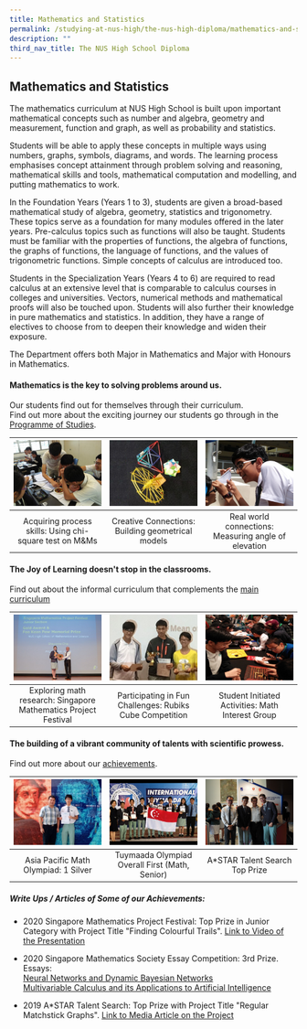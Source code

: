 ```yaml
---
title: Mathematics and Statistics
permalink: /studying-at-nus-high/the-nus-high-diploma/mathematics-and-statistics/
description: ""
third_nav_title: The NUS High School Diploma
---
```

## Mathematics and Statistics

The mathematics curriculum at NUS High School is built upon important mathematical concepts such as number and algebra, geometry and measurement, function and graph, as well as probability and statistics.

Students will be able to apply these concepts in multiple ways using numbers, graphs, symbols, diagrams, and words. The learning process emphasises concept attainment through problem solving and reasoning, mathematical skills and tools, mathematical computation and modelling, and putting mathematics to work. 

In the Foundation Years (Years 1 to 3), students are given a broad-based mathematical study of algebra, geometry, statistics and trigonometry. These topics serve as a foundation for many modules offered in the later years. Pre-calculus topics such as functions will also be taught. Students must be familiar with the properties of functions, the algebra of functions, the graphs of functions, the language of functions, and the values of trigonometric functions. Simple concepts of calculus are introduced too. 

Students in the Specialization Years (Years 4 to 6) are required to read calculus at an extensive level that is comparable to calculus courses in colleges and universities. Vectors, numerical methods and mathematical proofs will also be touched upon. Students will also further their knowledge in pure mathematics and statistics. In addition, they have a range of electives to choose from to deepen their knowledge and widen their exposure. 

The Department offers both Major in Mathematics and Major with Honours in Mathematics.

#### **Mathematics is the key to solving problems around us.**<br>
Our students find out for themselves through their curriculum.<br>
Find out more about the exciting journey our students go through in the [Programme of Studies](/studying-at-nus-high/the-nus-high-diploma/programme-of-studies/).


<table>
	<thead>
		<tr>
			<th style="width: 33%; align: center">
				<a href="/mathematics-and-statistics/wonderment-in-the-classroom/">
					<img src="/images/Mathematics/maths1.jpg" style="max-height:100%; max-width:100%"></a>
			</th>
			<th style="width: 33%; align: center">
				<a href="/mathematics-and-statistics/wonderment-in-the-classroom/">
					<img src="/images/Mathematics/maths2.jpg" style="max-height:100%; max-width:100%">
				</a>
			</th>
			<th style="width: 33%; align: center">
				<a href="/mathematics-and-statistics/wonderment-in-the-classroom/">
					<img src="/images/Mathematics/maths3.jpg" style="max-height:100%; max-width:100%">
				</a>
			</th>
		</tr>
	</thead>
	<tbody>
		<tr>
			<td style="text-align:center"> 
				Acquiring process skills:  
				Using chi-square test on M&amp;Ms
			</td>
			<td style="text-align:center">
				Creative Connections:
				Building geometrical models
			</td>
			<td style="text-align:center"> 
				Real world connections:
				Measuring angle of elevation 
			</td>
		</tr>
	</tbody>
</table>




#### The Joy of Learning doesn't stop in the classrooms.<br>
Find out about the informal curriculum that complements the [main curriculum](/mathematics-and-statistics/beyond-the-classroom/)

<table>
	<thead>
		<tr>
			<th style="width: 33%; align: center">
				<a href="/mathematics-and-statistics/beyond-the-classroom/">
					<img src="/images/Mathematics/maths4.jpg" style="max-height:100%; max-width:100%"></a>
			</th>
			<th style="width: 33%; align: center">
				<a href="/mathematics-and-statistics/beyond-the-classroom/">
					<img src="/images/Mathematics/maths5.jpg" style="max-height:100%; max-width:100%">
				</a>
			</th>
			<th style="width: 33%; align: center">
				<a href="/mathematics-and-statistics/beyond-the-classroom/">
					<img src="/images/Mathematics/maths6.jpg" style="max-height:100%; max-width:100%">
				</a>
			</th>
		</tr>
	</thead>
	<tbody>
		<tr>
			<td style="text-align:center"> 
				Exploring math research:  
				Singapore Mathematics  
Project Festival
			</td>
			<td style="text-align:center">
				Participating in Fun Challenges:
				Rubiks Cube Competition 
			</td>
			<td style="text-align:center"> 
				Student Initiated Activities:
				Math Interest Group
			</td>
		</tr>
	</tbody>
</table>



#### The building of a vibrant community of talents with scientific prowess.<br>
Find out more about our [achievements](/our-dna/achievements/2022/).

<table>
	<thead>
		<tr>
			<th style="width: 33%; align: center">
				<a href="/our-dna/achievements/2022/">
					<img src="/images/Mathematics/maths7.jpg" style="max-height:100%; max-width:100%"></a>
			</th>
			<th style="width: 33%; align: center">
				<a href="/our-dna/achievements/2022/">
					<img src="/images/Mathematics/maths8.jpg" style="max-height:100%; max-width:100%">
				</a>
			</th>
			<th style="width: 33%; align: center">
				<a href="/our-dna/achievements/2022/">
					<img src="/images/Mathematics/maths9.jpg" style="max-height:100%; max-width:100%">
				</a>
			</th>
		</tr>
	</thead>
	<tbody>
		<tr>
			<td style="text-align:center"> 
				Asia Pacific Math Olympiad:  
1 Silver  
			</td>
			<td style="text-align:center">
				Tuymaada Olympiad  
Overall First (Math, Senior) 
			</td>
			<td style="text-align:center"> 
				A*STAR Talent Search  
Top Prize
			</td>
		</tr>
	</tbody>
</table>

##### **Write Ups / Articles of Some of our Achievements:**
*   2020 Singapore Mathematics Project Festival: Top Prize&nbsp;in Junior Category with Project Title "Finding Colourful Trails".&nbsp;[Link to Video of the Presentation](https://www.facebook.com/SingaporeMathSoc/videos/200349054628840)&nbsp;
*   2020 Singapore Mathematics Society Essay Competition: 3rd Prize.&nbsp;<br>
Essays:&nbsp;
<br><a target="_blank" href="/files/Math and Stats/sms essay 1.pdf">Neural Networks and Dynamic Bayesian Networks</a>
<br><a target="_blank" href="/files/Math and Stats/sms essay 2.pdf">Multivariable Calculus and its Applications to Artificial Intelligence</a>

*   2019 A\*STAR Talent Search: Top Prize with Project Title "Regular Matchstick Graphs".&nbsp;<a target="_blank" href="/files/Math and Stats/st in 27 may kin hern.pdf">Link to Media Article on the Project</a>